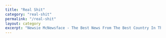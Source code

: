 ```yaml
---
title: "Real Shit"
category: "real-shit"
permalink: "/real-shit"
layout: category
excerpt: "Newsie McNewsface - The Best News From The Best Country In The United States"
---
```

